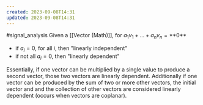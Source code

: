 ```yaml
---
created: 2023-09-08T14:31
updated: 2023-09-08T14:31
---
```

#signal_analysis 
Given a [[Vector (Math)]], for $a_{1}v_{1}+\text{...}+a_{n}v_{n}=\text{**0**}$
- if $a_{i}=0$, for all $i$, then "linearly independent"
- if not all $a_{i}=0$, then "linearly dependent"

Essentially, if one vector can be multiplied by a single value to produce a second vector, those two vectors are linearly dependent. Additionally if one vector can be produced by the sum of two or more other vectors, the initial vector and and the collection of other vectors are considered linearly dependent (occurs when vectors are coplanar).